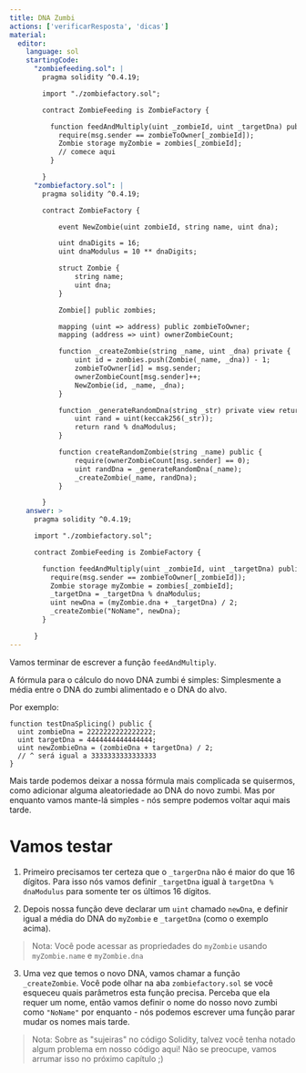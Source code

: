 ```yaml
---
title: DNA Zumbi
actions: ['verificarResposta', 'dicas']
material:
  editor:
    language: sol
    startingCode:
      "zombiefeeding.sol": |
        pragma solidity ^0.4.19;

        import "./zombiefactory.sol";

        contract ZombieFeeding is ZombieFactory {

          function feedAndMultiply(uint _zombieId, uint _targetDna) public {
            require(msg.sender == zombieToOwner[_zombieId]);
            Zombie storage myZombie = zombies[_zombieId];
            // comece aqui
          }

        }
      "zombiefactory.sol": |
        pragma solidity ^0.4.19;

        contract ZombieFactory {

            event NewZombie(uint zombieId, string name, uint dna);

            uint dnaDigits = 16;
            uint dnaModulus = 10 ** dnaDigits;

            struct Zombie {
                string name;
                uint dna;
            }

            Zombie[] public zombies;

            mapping (uint => address) public zombieToOwner;
            mapping (address => uint) ownerZombieCount;

            function _createZombie(string _name, uint _dna) private {
                uint id = zombies.push(Zombie(_name, _dna)) - 1;
                zombieToOwner[id] = msg.sender;
                ownerZombieCount[msg.sender]++;
                NewZombie(id, _name, _dna);
            }

            function _generateRandomDna(string _str) private view returns (uint) {
                uint rand = uint(keccak256(_str));
                return rand % dnaModulus;
            }

            function createRandomZombie(string _name) public {
                require(ownerZombieCount[msg.sender] == 0);
                uint randDna = _generateRandomDna(_name);
                _createZombie(_name, randDna);
            }

        }
    answer: >
      pragma solidity ^0.4.19;

      import "./zombiefactory.sol";

      contract ZombieFeeding is ZombieFactory {

        function feedAndMultiply(uint _zombieId, uint _targetDna) public {
          require(msg.sender == zombieToOwner[_zombieId]);
          Zombie storage myZombie = zombies[_zombieId];
          _targetDna = _targetDna % dnaModulus;
          uint newDna = (myZombie.dna + _targetDna) / 2;
          _createZombie("NoName", newDna);
        }

      }
---
```


Vamos terminar de escrever a função `feedAndMultiply`.

A fórmula para o cálculo do novo DNA zumbi é simples: Simplesmente a média entre o DNA do zumbi alimentado e o DNA do alvo.

Por exemplo:

```
function testDnaSplicing() public {
  uint zombieDna = 2222222222222222;
  uint targetDna = 4444444444444444;
  uint newZombieDna = (zombieDna + targetDna) / 2;
  // ^ será igual a 3333333333333333
}
```

Mais tarde podemos deixar a nossa fórmula mais complicada se quisermos, como adicionar alguma aleatoriedade ao DNA do novo zumbi. Mas por enquanto vamos mante-lá simples - nós sempre podemos voltar aqui mais tarde.

# Vamos testar

1. Primeiro precisamos ter certeza que o `_targerDna` não é maior do que 16 dígitos. Para isso nós vamos definir `_targetDna` igual à `targetDna % dnaModulus` para somente ter os últimos 16 dígitos.

2. Depois nossa função deve declarar um `uint` chamado `newDna`, e definir igual a média do DNA do `myZombie` e `_targetDna` (como o exemplo acima).

  > Nota: Você pode acessar as propriedades do `myZombie` usando `myZombie.name` e `myZombie.dna`

3. Uma vez que temos o novo DNA, vamos chamar a função `_createZombie`. Você pode olhar na aba `zombiefactory.sol` se você esqueceu quais parâmetros esta função precisa. Perceba que ela requer um nome, então vamos definir o nome do nosso novo zumbi como `"NoName"` por enquanto - nós podemos escrever uma função parar mudar os nomes mais tarde.

> Nota: Sobre as "sujeiras" no código Solidity, talvez você tenha notado algum problema em nosso código aqui! Não se preocupe, vamos arrumar isso no próximo capítulo ;)

